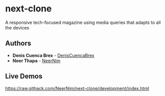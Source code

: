 # next-clone
A responsive tech-focused magazine using media queries that adapts to all the devices

## Authors

* **Denis Cuenca Brex** - [DenisCuencaBrex](https://github.com/DenisCuencaBrex)
* **Neer Thapa** - [NeerNim](https://github.com/NeerNim)

## Live Demos

https://raw.githack.com/NeerNim/next-clone/development/index.html

